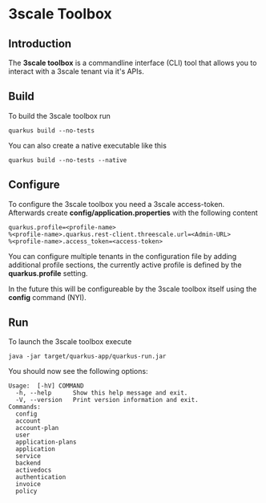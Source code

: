 # 3scale Toolbox

## Introduction

The **3scale toolbox** is a commandline interface (CLI) tool that allows you to interact with a 3scale tenant via it's APIs.

## Build

To build the 3scale toolbox run

    quarkus build --no-tests

You can also create a native executable like this

	quarkus build --no-tests --native

## Configure
To configure the 3scale toolbox you need a 3scale access-token.
Afterwards create **config/application.properties** with the following content

	quarkus.profile=<profile-name>
	%<profile-name>.quarkus.rest-client.threescale.url=<Admin-URL>
	%<profile-name>.access_token=<access-token>

You can configure multiple tenants in the configuration file by adding additional profile sections, the currently active profile is defined by the **quarkus.profile** setting.

In the future this will be configureable by the 3scale toolbox itself using the **config** command (NYI).

## Run
To launch the 3scale toolbox execute

	java -jar target/quarkus-app/quarkus-run.jar

You should now see the following options:

	Usage:  [-hV] COMMAND
	  -h, --help      Show this help message and exit.
	  -V, --version   Print version information and exit.
	Commands:
	  config
	  account
	  account-plan
	  user
	  application-plans
	  application
	  service
	  backend
	  activedocs
	  authentication
	  invoice
	  policy